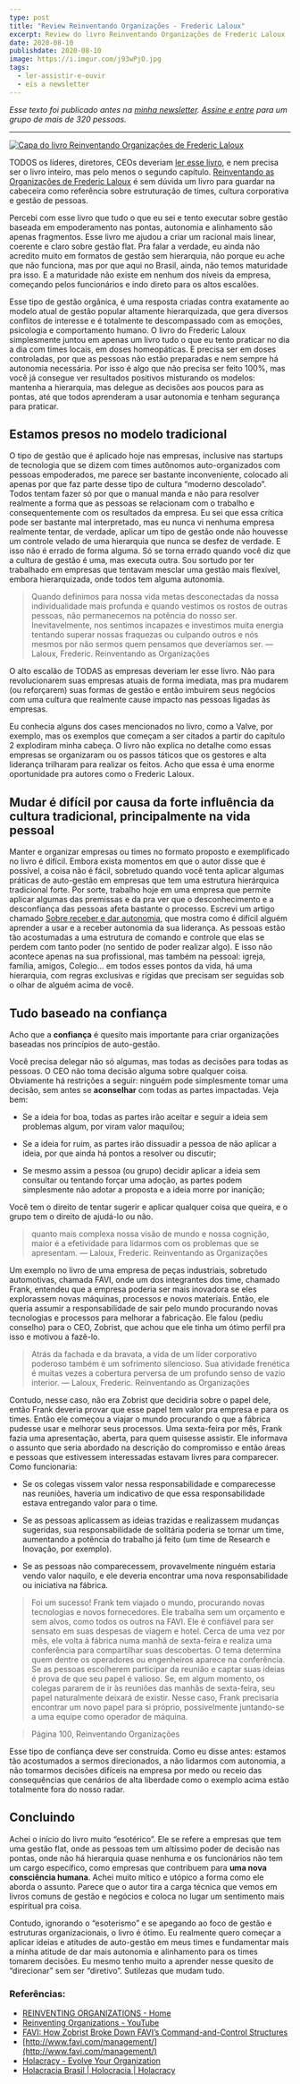 ```yaml
---
type: post
title: "Review Reinventando Organizações - Frederic Laloux"
excerpt: Review do livro Reinventando Organizações de Frederic Laloux
date: 2020-08-10
publishdate: 2020-08-10
image: https://i.imgur.com/j93wPjO.jpg
tags:
  - ler-assistir-e-ouvir
  - eis a newsletter
---
```


*Esse texto foi publicado antes na [minha newsletter](https://diegoeis.substack.com/about). [Assine e entre](https://diegoeis.substack.com/) para um grupo de mais de 320 pessoas.*

- - -



[![Capa do livro Reinventando Organizações de Frederic Laloux](/images/uploads/capa-livro-reinventando-organizacoes-frederic-laloux.jpg)](https://amzn.to/3eMBOvl)



TODOS os líderes, diretores, CEOs deveriam [ler esse livro](https://amzn.to/318LY4O), e nem precisa ser o livro inteiro, mas pelo menos o segundo capítulo. [Reinventando as Organizações de Frederic Laloux](https://amzn.to/318LY4O) é sem dúvida um livro para guardar na cabeceira como  referência sobre estruturação de times, cultura corporativa e gestão de pessoas.

Percebi com esse livro que tudo o que eu sei e tento executar sobre gestão baseada em empoderamento nas pontas, autonomia e alinhamento são apenas fragmentos. Esse livro me ajudou a criar um racional mais linear, coerente e claro sobre gestão flat. Pra falar a verdade, eu ainda não acredito muito em formatos de gestão sem hierarquia, não porque eu ache que não funciona, mas por que aqui no Brasil, ainda, não temos maturidade pra isso. E a maturidade não existe em nenhum dos níveis da empresa, começando pelos funcionários e indo direto para os altos escalões. 

Esse tipo de gestão orgânica, é uma resposta criadas contra exatamente ao modelo atual de gestão popular altamente hierarquizada, que gera diversos conflitos de interesse e é totalmente te descompassado com as emoções, psicologia e comportamento humano. O livro do Frederic Laloux simplesmente juntou em apenas um livro tudo o que eu tento praticar no dia a dia com times locais, em doses homeopáticas. E precisa ser em doses controladas, por que as pessoas não estão preparadas e nem sempre há autonomia necessária. Por isso é algo que não precisa ser feito 100%, mas você já consegue ver resultados positivos misturando os modelos: mantenha a hierarquia, mas delegue as decisões aos poucos para as pontas, até que todos aprenderam a usar autonomia e tenham segurança para praticar.

## Estamos presos no modelo tradicional

O tipo de gestão que é aplicado hoje nas empresas, inclusive nas startups de tecnologia que se dizem com times autônomos auto-organizados com pessoas empoderados, me parece ser bastante inconveniente, colocado ali apenas por que faz parte desse tipo de cultura “moderno descolado”. Todos tentam fazer só por que o manual manda e não para resolver realmente a forma que as pessoas se relacionam com o trabalho e consequentemente com os resultados da empresa. Eu sei que essa crítica pode ser bastante mal interpretado, mas eu nunca vi nenhuma empresa realmente tentar, de verdade, aplicar um tipo de gestão onde não houvesse um controle velado de uma  hierarquia que nunca se desfez de verdade. E isso não é errado de forma alguma. Só se torna errado quando você diz que a cultura de gestão é uma, mas executa outra. Sou sortudo por ter trabalhado em empresas que tentavam mesclar uma gestão mais flexível, embora hierarquizada, onde todos tem alguma autonomia.

> Quando definimos para nossa vida metas desconectadas da nossa individualidade mais profunda e quando vestimos os rostos de outras pessoas, não permanecemos na potência do nosso ser. Inevitavelmente, nos sentimos incapazes e investimos muita energia tentando superar nossas fraquezas ou culpando outros e nós mesmos por não sermos quem pensamos que deveríamos ser. — Laloux, Frederic. Reinventando as Organizações

O alto escalão de TODAS as empresas deveriam ler esse livro. Não para revolucionarem suas empresas atuais de forma imediata, mas pra mudarem (ou reforçarem) suas formas de gestão e então imbuirem seus negócios com uma cultura que realmente cause impacto nas pessoas ligadas às empresas.

Eu conhecia alguns dos cases mencionados no livro, como a Valve, por exemplo, mas os exemplos que começam a ser citados a partir do capítulo 2 explodiram minha cabeça. O livro não explica no detalhe como essas empresas se organizaram ou os passos táticos que os gestores e alta liderança trilharam para realizar os feitos. Acho que essa é uma enorme oportunidade pra autores como o Frederic Laloux.

## Mudar é difícil por causa da forte influência da cultura tradicional, principalmente na vida pessoal

Manter e organizar empresas ou times no formato proposto e exemplificado no livro é difícil. Embora exista momentos em que o autor disse que é possível, a coisa não é fácil, sobretudo quando você tenta aplicar algumas práticas de auto-gestão em empresas que tem uma estrutura hierárquica tradicional forte. Por sorte, trabalho hoje em uma empresa que permite aplicar algumas das premissas e da pra ver que o desconhecimento e a desconfiança das pessoas afeta bastante o processo. Escrevi um artigo chamado [Sobre receber e dar autonomia](https://diegoeis.com/sobre-receber-dar-autonomia-lideranca/), que mostra como é difícil alguém aprender a usar e a receber autonomia da sua liderança. As pessoas estão tão acostumadas a uma estrutura de comando e controle que elas se perdem com tanto poder (no sentido de poder realizar algo). E isso não acontece apenas na sua profissional, mas também na pessoal: igreja, família, amigos, Colegio... em todos esses pontos da vida, há uma hierarquia, com regras exclusivas e rígidas que precisam ser seguidas sob o olhar de alguém acima de você.

## Tudo baseado na confiança

Acho que a **confiança** é quesito mais importante para criar organizações baseadas nos princípios de auto-gestão. 

Você precisa delegar não só algumas, mas todas as decisões para todas as pessoas. O CEO não toma decisão alguma sobre qualquer coisa. Obviamente há restrições a seguir: ninguém pode simplesmente tomar uma decisão, sem antes se **aconselhar** com todas as partes impactadas. Veja bem:

- Se a ideia for boa, todas as partes irão aceitar e seguir a ideia sem problemas algum, por viram valor maquilou;

- Se a ideia for ruim, as partes irão dissuadir a pessoa de não aplicar a ideia, por que ainda há pontos a resolver ou discutir;

- Se mesmo assim a pessoa (ou grupo) decidir  aplicar a ideia sem consultar ou tentando forçar uma adoção, as partes podem simplesmente não adotar a proposta e a ideia morre por inanição;

Você tem o direito de tentar sugerir e aplicar qualquer coisa que queira, e o grupo tem o direito de ajudá-lo ou não.

> quanto mais complexa nossa visão de mundo e nossa cognição, maior é a efetividade para lidarmos com os problemas que se apresentam. — Laloux, Frederic. Reinventando as Organizações

Um exemplo no livro de uma empresa de peças industriais, sobretudo automotivas, chamada FAVI, onde um dos integrantes dos time, chamado Frank, entendeu que a empresa poderia ser mais inovadora se eles explorassem novas máquinas, processos e novos materiais. Então, ele queria assumir a responsabilidade de sair pelo mundo procurando novas tecnologias e processos para melhorar a fabricação. Ele falou (pediu conselho) para o CEO, Zobrist, que achou que ele tinha um ótimo perfil pra isso e motivou a fazê-lo.

> Atrás da fachada e da bravata, a vida de um líder corporativo poderoso também é um sofrimento silencioso. Sua atividade frenética é muitas vezes a cobertura perversa de um profundo senso de vazio interior. — Laloux, Frederic. Reinventando as Organizações

Contudo, nesse caso, não era Zobrist que decidiria sobre o papel dele, então Frank deveria provar que esse papel tem valor pra empresa e para os times. Então ele começou a viajar o mundo procurando o que a fábrica pudesse usar e melhorar seus processos. Uma sexta-feira por mês, Frank fazia uma apresentação, aberta, para quem quisesse assistir. Ele informava o assunto que seria abordado na descrição do compromisso e então áreas e pessoas que estivessem interessadas estavam livres para comparecer. Como funcionaria:

- Se os colegas vissem valor nessa responsabilidade e comparecesse nas reuniões, haveria um indicativo de que essa responsabilidade estava entregando valor para o time.

- Se as pessoas aplicassem as ideias trazidas e realizassem mudanças sugeridas, sua responsabilidade de solitária poderia se tornar um time, aumentando a potência do trabalho já feito (um time de Research e Inovação, por exemplo).

- Se as pessoas não comparecessem, provavelmente ninguém estaria vendo valor naquilo, e ele deveria encontrar uma nova responsabilidade ou iniciativa na fábrica. 

> Foi um sucesso! Frank tem viajado o mundo, procurando novas tecnologias e novos fornecedores. Ele trabalha sem um orçamento e sem alvos, como todos os outros na FAVI. Ele é confiável para ser sensato em suas despesas de viagem e hotel. Cerca de uma vez por mês, ele volta à fábrica numa manhã de sexta-feira e realiza uma conferência para compartilhar suas descobertas. O tema determina quem dentre os operadores ou engenheiros aparece na conferência. Se as pessoas escolherem participar da reunião e captar suas ideias é prova de que seu papel é valioso. Se, em algum momento, os colegas pararem de ir às reuniões das manhãs de sexta-feira, seu papel naturalmente deixará de existir. Nesse caso, Frank precisaria encontrar um novo papel para si próprio, possivelmente juntando-se a uma equipe como operador de máquina.

> Página 100, Reinventando Organizações

Esse tipo de confiança deve ser construída. Como eu disse antes: estamos tão acostumados a sermos direcionados, a não lidarmos com autonomia, a não tomarmos decisões difíceis na empresa por medo ou receio das consequências que cenários de alta liberdade como o exemplo acima estão totalmente fora do nosso radar.



## Concluindo

Achei o início do livro muito “esotérico”. Ele se refere a empresas que tem uma gestão flat, onde as pessoas tem um altíssimo poder de decisão nas pontas, onde não há hierarquia quase nenhuma e os funcionários não tem um cargo específico, como empresas que contribuem para **uma nova consciência humana**. Achei muito mítico e utópico a forma como ele aborda o assunto. Parece que o autor tira a carga técnica que vemos em livros comuns de gestão e negócios e coloca no lugar um sentimento mais espiritual pra coisa. 

Contudo, ignorando o “esoterismo” e se apegando ao foco de gestão e estruturas organizacionais, o livro é ótimo. Eu realmente quero começar a aplicar ideias e atitudes de auto-gestão em meus times e fundamentar mais a minha atitude de dar mais autonomia e alinhamento para os times tomarem decisões. Eu mesmo tenho muito a aprender nesse quesito de “direcionar” sem ser “diretivo”. Sutilezas que mudam tudo.



### Referências:

- [REINVENTING ORGANIZATIONS - Home](https://www.reinventingorganizations.com/)
- [Reinventing Organizations - YouTube](https://www.youtube.com/watch?v=gcS04BI2sbk)
- [FAVI: How Zobrist Broke Down FAVI’s Command-and-Control Structures](https://corporate-rebels.com/zobrist/)
- [http://www.favi.com/management/](http://www.favi.com/management/)
- [Holacracy - Evolve Your Organization](https://www.holacracy.org/)
- [Holacracia Brasil | Holocracia | Holacracy](https://holacraciabrasil.com/)

